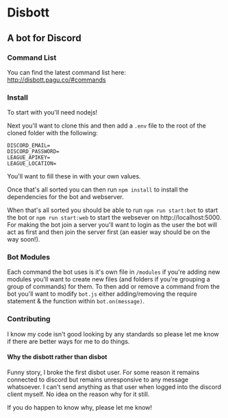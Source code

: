 # Disbott

## A bot for Discord

### Command List

You can find the latest command list here: http://disbott.pagu.co/#commands

### Install

To start with you'll need nodejs!

Next you'll want to clone this and then add a `.env` file to the root of the cloned folder with the following:

```
DISCORD_EMAIL=
DISCORD_PASSWORD=
LEAGUE_APIKEY=
LEAGUE_LOCATION=
```

You'll want to fill these in with your own values.

Once that's all sorted you can then run `npm install` to install the dependencies for the bot and webserver.

When that's all sorted you should be able to run `npm run start:bot` to start the bot or `npm run start:web` to start the websever on http://localhost:5000. For making the bot join a server you'll want to login as the user the bot will act as first and then join the server first (an easier way should be on the way soon!).

### Bot Modules

Each command the bot uses is it's own file in `/modules` if you're adding new modules you'll want to create new files (and folders if you're grouping a group of commands) for them. To then add or remove a command from the bot you'll want to modify `bot.js` either adding/removing the require statement & the function within `bot.on(message)`.

### Contributing

I know my code isn't good looking by any standards so please let me know if there are better ways for me to do things.

#### Why the disbott rather than disbot

Funny story, I broke the first disbot user. For some reason it remains connected to discord but remains unresponsive to any message whatsoever. I can't send anything as that user when logged into the discord client myself. No idea on the reason why for it still.

If you do happen to know why, please let me know!